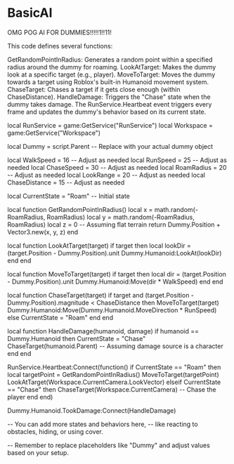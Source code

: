 # BasicAI
OMG POG AI FOR DUMMIES!!!!!1!!11!  


This code defines several functions:

GetRandomPointInRadius: Generates a random point within a specified radius around the dummy for roaming.
LookAtTarget: Makes the dummy look at a specific target (e.g., player).
MoveToTarget: Moves the dummy towards a target using Roblox's built-in Humanoid movement system.
ChaseTarget: Chases a target if it gets close enough (within ChaseDistance).
HandleDamage: Triggers the "Chase" state when the dummy takes damage.
The RunService.Heartbeat event triggers every frame and updates the dummy's behavior based on its current state.  
  
local RunService = game:GetService("RunService")
local Workspace = game:GetService("Workspace")

local Dummy = script.Parent -- Replace with your actual dummy object

local WalkSpeed = 16 -- Adjust as needed
local RunSpeed = 25 -- Adjust as needed
local ChaseSpeed = 30 -- Adjust as needed
local RoamRadius = 20 -- Adjust as needed
local LookRange = 20 -- Adjust as needed
local ChaseDistance = 15 -- Adjust as needed

local CurrentState = "Roam" -- Initial state

local function GetRandomPointInRadius()
  local x = math.random(-RoamRadius, RoamRadius)
  local y = math.random(-RoamRadius, RoamRadius)
  local z = 0 -- Assuming flat terrain
  return Dummy.Position + Vector3.new(x, y, z)
end

local function LookAtTarget(target)
  if target then
    local lookDir = (target.Position - Dummy.Position).unit
    Dummy.Humanoid:LookAt(lookDir)
  end
end

local function MoveToTarget(target)
  if target then
    local dir = (target.Position - Dummy.Position).unit
    Dummy.Humanoid:Move(dir * WalkSpeed)
  end
end

local function ChaseTarget(target)
  if target and (target.Position - Dummy.Position).magnitude < ChaseDistance then
    MoveToTarget(target)
    Dummy.Humanoid:Move(Dummy.Humanoid.MoveDirection * RunSpeed)
  else
    CurrentState = "Roam"
  end
end

local function HandleDamage(humanoid, damage)
  if humanoid == Dummy.Humanoid then
    CurrentState = "Chase"
    ChaseTarget(humanoid.Parent) -- Assuming damage source is a character
  end
end

RunService.Heartbeat:Connect(function()
  if CurrentState == "Roam" then
    local targetPoint = GetRandomPointInRadius()
    MoveToTarget(targetPoint)
    LookAtTarget(Workspace.CurrentCamera.LookVector)
  elseif CurrentState == "Chase" then
    ChaseTarget(Workspace.CurrentCamera) -- Chase the player
  end
end)

Dummy.Humanoid.TookDamage:Connect(HandleDamage)

-- You can add more states and behaviors here,
-- like reacting to obstacles, hiding, or using cover.

-- Remember to replace placeholders like "Dummy" and adjust values based on your setup.


  
